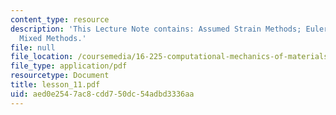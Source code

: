 ```yaml
---
content_type: resource
description: 'This Lecture Note contains: Assumed Strain Methods; Euler Equations;
  Mixed Methods.'
file: null
file_location: /coursemedia/16-225-computational-mechanics-of-materials-fall-2003/aed0e2547ac8cdd750dc54adbd3336aa_lesson_11.pdf
file_type: application/pdf
resourcetype: Document
title: lesson_11.pdf
uid: aed0e254-7ac8-cdd7-50dc-54adbd3336aa
---
```

